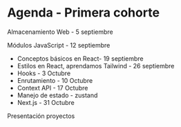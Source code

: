 # Agenda - Primera cohorte

Almacenamiento Web - 5 septiembre&#x20;

Módulos JavaScript - 12 septiembre

* Conceptos básicos en React- 19 septiembre
* Estilos en React, aprendamos Tailwind - 26 septiembre
* Hooks - 3 Octubre
* Enrutamiento - 10 Octubre
* Context API  - 17 Octubre
* Manejo de estado - zustand
* Next.js - 31 Octubre

Presentación proyectos
